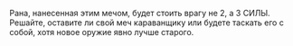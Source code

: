 Рана, нанесенная этим мечом, будет стоить врагу не 2, а 3 СИЛЫ. Решайте, оставите ли свой меч караванщику или будете таскать его с собой, хотя новое оружие явно лучше старого.

